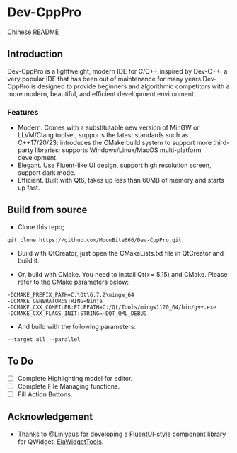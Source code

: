 # Dev-CppPro

[Chinese README](README_CN.md)
## Introduction

Dev-CppPro is a lightweight, modern IDE for C/C++ inspired by Dev-C++, a very popular IDE that has been out of maintenance for many years.Dev-CppPro is designed to provide beginners and algorithmic competitors with a more modern, beautiful, and efficient development environment.

### Features

- Modern. Comes with a substitutable new version of MinGW or LLVM/Clang toolset, supports the latest standards such as C++17/20/23; introduces the CMake build system to support more third-party libraries; supports Windows/Linux/MacOS multi-platform development.
- Elegant. Use Fluent-like UI design, support high resolution screen, support dark mode.
- Efficient. Built with Qt6, takes up less than 60MB of memory and starts up fast.

## Build from source

- Clone this repo;

```shell
git clone https://github.com/MoonBite666/Dev-CppPro.git
```

- Build with QtCreator, just open the CMakeLists.txt file in QtCreator and build it.

- Or, build with CMake. You need to install Qt(>= 5.15) and CMake. Please refer to the CMake parameters below:

```
-DCMAKE_PREFIX_PATH=C:\Qt\6.7.2\mingw_64
-DCMAKE_GENERATOR:STRING=Ninja
-DCMAKE_CXX_COMPILER:FILEPATH=C:/Qt/Tools/mingw1120_64/bin/g++.exe
-DCMAKE_CXX_FLAGS_INIT:STRING=-DQT_QML_DEBUG
```
- And build with the following parameters:
```
--target all --parallel
```

## To Do

- [ ] Complete Highlighting model for editor.
- [ ] Complete File Managing functions.
- [ ] Fill Action Buttons.

## Acknowledgement

- Thanks to [@Liniyous](https://github.com/Liniyous) for developing a FluentUI-style component library for QWidget, [ElaWidgetTools](https://github.com/Liniyous/ElaWidgetTools).